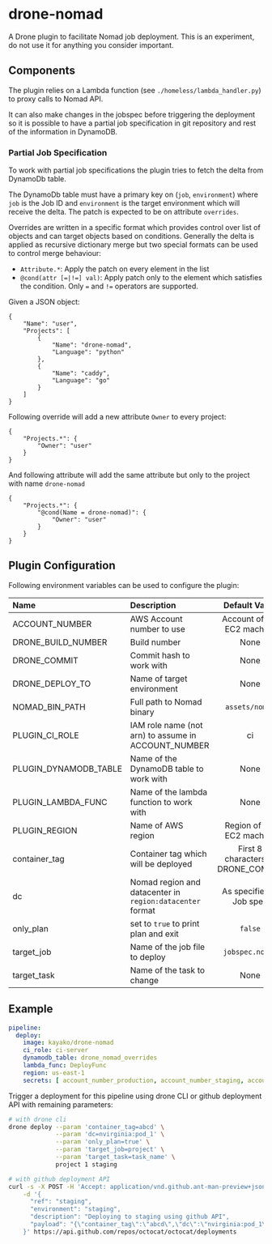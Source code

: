 # drone-nomad

A Drone plugin to facilitate Nomad job deployment.
This is an experiment, do not use it for anything you consider important.

## Components

The plugin relies on a Lambda function (see `./homeless/lambda_handler.py`) to proxy calls to
Nomad API.

It can also make changes in the jobspec before triggering the deployment so it is possible
to have a partial job specification in git repository and rest of the information in DynamoDB.

### Partial Job Specification

To work with partial job specifications the plugin tries to fetch the delta from DynamoDb table.

The DynamoDb table must have a primary key on (`job`, `environment`) where `job` is the Job ID and
`environment` is the target environment which will receive the delta. The patch is expected to be
on attribute `overrides`.

Overrides are written in a specific format which provides control over list of objects
and can target objects based on conditions. Generally the delta is applied as recursive
dictionary merge but two special formats can be used to control merge behaviour:

 - `Attribute.*`: Apply the patch on every element in the list
 - `@cond(attr [=|!=] val)`: Apply patch only to the element which satisfies the condition. Only `=` and `!=` operators are supported.

Given a JSON object:

    {
        "Name": "user",
        "Projects": [
            {
                "Name": "drone-nomad",
                "Language": "python"
            },
            {
                "Name": "caddy",
                "Language": "go"
            }
        ]
    }

Following override will add a new attribute `Owner` to every project:

    {
        "Projects.*": {
            "Owner": "user"
        }
    }

And following attribute will add the same attribute but only to the project
with name `drone-nomad`

    {
        "Projects.*": {
            "@cond(Name = drone-nomad)": {
                "Owner": "user"
            }
        }
    }


## Plugin Configuration

Following environment variables can be used to configure the plugin:

| Name | Description | Default Value | Required |
|:-----|:-------------|:--------------:|:-------:|
| ACCOUNT_NUMBER | AWS Account number to use | Account of the EC2 machine | No |
| DRONE_BUILD_NUMBER | Build number | None | Yes |
| DRONE_COMMIT | Commit hash to work with | None | Yes |
| DRONE_DEPLOY_TO | Name of target environment | None | Yes |
| NOMAD_BIN_PATH | Full path to Nomad binary | `assets/nomad` | No |
| PLUGIN_CI_ROLE | IAM role name (not arn) to assume in ACCOUNT_NUMBER | ci | No |
| PLUGIN_DYNAMODB_TABLE | Name of the DynamoDB table to work with | None | Yes |
| PLUGIN_LAMBDA_FUNC | Name of the lambda function to work with | None | Yes |
| PLUGIN_REGION | Name of AWS region | Region of the EC2 machine | No |
| container_tag | Container tag which will be deployed | First 8 characters of DRONE_COMMIT | No |
| dc | Nomad region and datacenter in `region:datacenter` format | As specified in Job spec | No |
| only_plan | set to `true` to print plan and exit | `false` | No |
| target_job | Name of the job file to deploy | `jobspec.nomad` | No |
| target_task | Name of the task to change | None | Yes |


## Example

``` yaml
pipeline:
  deploy:
    image: kayako/drone-nomad
    ci_role: ci-server
    dynamodb_table: drone_nomad_overrides
    lambda_func: DeployFunc
    region: us-east-1
    secrets: [ account_number_production, account_number_staging, account_number_develop ]
```

Trigger a deployment for this pipeline using drone CLI or github deployment API with remaining parameters:

``` sh
# with drone cli
drone deploy --param 'container_tag=abcd' \
             --param 'dc=nvirginia:pod_1' \
             --param 'only_plan=true' \
             --param 'target_job=project' \
             --param 'target_task=task_name' \
             project 1 staging
```

``` sh
# with github deployment API
curl -s -X POST -H 'Accept: application/vnd.github.ant-man-preview+json' \
    -d '{
      "ref": "staging",
      "environment": "staging",
      "description": "Deploying to staging using github API",
      "payload": "{\"container_tag\":\"abcd\",\"dc\":\"nvirginia:pod_1\",\"only_plan\":true,\"target_job\":\"project\",\"target_task\":\"task_name\"}"
    }' https://api.github.com/repos/octocat/octocat/deployments
```
